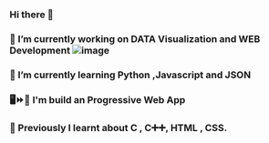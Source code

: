 ### Hi there 👋
### 🔭 I’m currently working on DATA Visualization and WEB Development ![image](https://user-images.githubusercontent.com/68476475/114360571-ce15d580-9b92-11eb-9310-e6519766343f.png)


### 🌱 I’m currently learning Python ,Javascript and JSON 
### 🖥️⏩📱 I'm build an Progressive Web App
### 📙 Previously I learnt about C , C➕➕, HTML , CSS.
<!-- 👯 I’m looking to collaborate on ...
- 🤔 I’m looking for help with ...
- 💬 Ask me about ...
- 📫 How to reach me: ...
- 😄 Pronouns: ...
- ⚡ Fun fact: ...
-->
